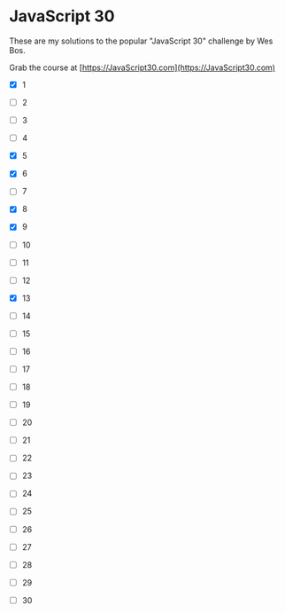# JavaScript 30

These are my solutions to the popular "JavaScript 30" challenge by Wes Bos.

Grab the course at [https://JavaScript30.com](https://JavaScript30.com)

- [x] 1
- [ ] 2
- [ ] 3
- [ ] 4
- [x] 5
- [x] 6
- [ ] 7
- [x] 8
- [x] 9
- [ ] 10
- [ ] 11
- [ ] 12
- [x] 13
- [ ] 14
- [ ] 15
- [ ] 16
- [ ] 17
- [ ] 18
- [ ] 19
- [ ] 20
- [ ] 21
- [ ] 22
- [ ] 23
- [ ] 24
- [ ] 25
- [ ] 26
- [ ] 27
- [ ] 28
- [ ] 29
- [ ] 30


